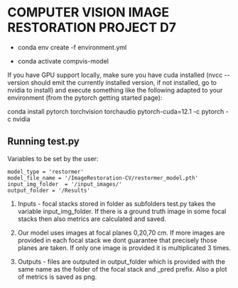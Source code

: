 # COMPUTER VISION IMAGE RESTORATION PROJECT D7


- conda env create -f environment.yml

- conda activate compvis-model

If you have GPU support locally, make sure you have cuda installed 
(nvcc --version should emit the currently installed version, if not installed, go to nvidia to install)
and execute something like the following adapted to your environment
(from the pytorch getting started page):

conda install pytorch torchvision torchaudio pytorch-cuda=12.1 -c pytorch -c nvidia


## Running test.py 

Variables to be set by the user:

    model_type = 'restormer'
    model_file_name = '/ImageRestoration-CV/restormer_model.pth'
    input_img_folder  = '/input_images/'
    output_folder = '/Results'
    
1. Inputs - focal stacks stored in folder as subfolders test.py takes the variable input_img_folder. If there is a ground truth image in some focal stacks then also metrics are calculated and saved.
2. Our model uses images at focal planes 0,20,70 cm. If more images are provided in each focal stack we dont guarantee that precisely those planes are taken.	If only one image is provided it is multiplicated 3 times.

3. Outputs - files are outputed in output_folder which is provided with the same name as the folder of the focal stack and _pred prefix. Also a plot of metrics is saved as png.

